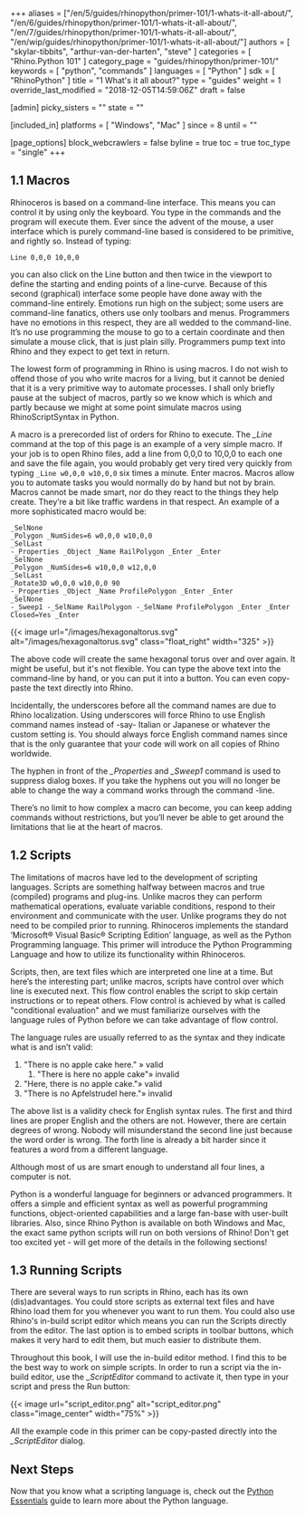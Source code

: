 +++
aliases = ["/en/5/guides/rhinopython/primer-101/1-whats-it-all-about/", "/en/6/guides/rhinopython/primer-101/1-whats-it-all-about/", "/en/7/guides/rhinopython/primer-101/1-whats-it-all-about/", "/en/wip/guides/rhinopython/primer-101/1-whats-it-all-about/"]
authors = [ "skylar-tibbits", "arthur-van-der-harten", "steve" ]
categories = [ "Rhino.Python 101" ]
category_page = "guides/rhinopython/primer-101/"
keywords = [ "python", "commands" ]
languages = [ "Python" ]
sdk = [ "RhinoPython" ]
title = "1 What's it all about?"
type = "guides"
weight = 1
override_last_modified = "2018-12-05T14:59:06Z"
draft = false

[admin]
picky_sisters = ""
state = ""

[included_in]
platforms = [ "Windows", "Mac" ]
since = 8
until = ""

[page_options]
block_webcrawlers = false
byline = true
toc = true
toc_type = "single"
+++

## 1.1 Macros

Rhinoceros is based on a command-line interface. This means you can control it by using only the keyboard. You type in the commands and the program will execute them. Ever since the advent of the mouse, a user interface which is purely command-line based is considered to be primitive, and rightly so. Instead of typing:

```
Line 0,0,0 10,0,0
```
you can also click on the Line button and then twice in the viewport to define the starting and ending points of a line-curve. Because of this second (graphical) interface some people have done away with the
command-line entirely. Emotions run high on the subject; some users are command-line fanatics, others use only toolbars and menus. Programmers have no emotions in this respect, they are all wedded to the command-line. It’s no use programming the mouse to go to a certain coordinate and then simulate a mouse click, that is just plain silly. Programmers pump text into Rhino and they expect to get text in return.

The lowest form of programming in Rhino is using macros. I do not wish to offend those of you who write macros for a living, but it cannot be denied that it is a very primitive way to automate processes. I shall only briefly pause at the subject of macros, partly so we know which is which and partly because we might at some point simulate macros using RhinoScriptSyntax in Python.

A macro is a prerecorded list of orders for Rhino to execute. The *_Line* command at the top of this page is an example of a very simple macro. If your job is to open Rhino files, add a line from 0,0,0 to 10,0,0 to each one and save the file again, you would probably get very tired very quickly from typing `_Line w0,0,0 w10,0,0` six times a minute. Enter macros. Macros allow you to automate tasks you would normally do by hand but not by brain. Macros cannot be made smart, nor do they react to the things they help create. They’re a bit like traffic wardens in that respect. An example of a more sophisticated macro would be:


```
_SelNone
_Polygon _NumSides=6 w0,0,0 w10,0,0
_SelLast
-_Properties _Object _Name RailPolygon _Enter _Enter
_SelNone
_Polygon _NumSides=6 w10,0,0 w12,0,0
_SelLast
_Rotate3D w0,0,0 w10,0,0 90
-_Properties _Object _Name ProfilePolygon _Enter _Enter
_SelNone
-_Sweep1 -_SelName RailPolygon -_SelName ProfilePolygon _Enter _Enter Closed=Yes _Enter 
```

{{< image url="/images/hexagonaltorus.svg" alt="/images/hexagonaltorus.svg" class="float_right" width="325" >}}

The above code will create the same hexagonal torus over and over again. It might be useful, but it's not flexible. You can type the above text into the command-line by hand, or you can put it into a button. You can even copy-paste the text directly into Rhino.

Incidentally, the underscores before all the command names are due to Rhino localization. Using underscores will force Rhino to use English command names instead of -say- Italian or Japanese or whatever the custom setting is. You should always force English command names since that is the only guarantee that your code will work on all copies of Rhino worldwide.

The hyphen in front of the *_Properties* and *_Sweep1* command is used to suppress dialog boxes. If you take the hyphens out you will no longer be able to change the way a command works through the command -line.

There’s no limit to how complex a macro can become, you can keep adding commands without restrictions, but you’ll never be able to get around the limitations that lie at the heart of macros.

## 1.2 Scripts

The limitations of macros have led to the development of scripting languages. Scripts are something halfway between macros and true (compiled) programs and plug-ins. Unlike macros they can perform
mathematical operations, evaluate variable conditions, respond to their environment and communicate with the user. Unlike programs they do not need to be compiled prior to running. Rhinoceros implements the standard
‘Microsoft® Visual Basic® Scripting Edition’ language, as well as the Python Programming language.  This primer will introduce the Python Programming Language and how to utilize its functionality within Rhinoceros.

Scripts, then, are text files which are interpreted one line at a time. But here’s the interesting part; unlike macros, scripts have control over which line is executed next. This flow control enables the script to skip certain instructions or to repeat others. Flow control is achieved by what is called "conditional evaluation" and we must familiarize ourselves with the language rules of Python before we can take advantage of flow control.

The language rules are usually referred to as the syntax and they indicate what is and isn’t valid:

1. "There is no apple cake here."		» valid
   1. "There is here no apple cake"» invalid
  2. "Here, there is no apple cake."» valid
  3. "There is no Apfelstrudel here."» invalid

The above list is a validity check for English syntax rules. The first and third lines are proper English and the others are not. However, there are certain degrees of wrong. Nobody will misunderstand the second line just because the word order is wrong. The forth line is already a bit harder since it features a word from a different language.

Although most of us are smart enough to understand all four lines, a computer is not.

Python is a wonderful language for beginners or advanced programmers.  It offers a simple and efficient syntax as well as powerful programming functions, object-oriented capabilities and a large fan-base with user-built libraries.  Also, since Rhino Python is available on both Windows and Mac, the exact same python scripts will run on both versions of Rhino!  Don't get too excited yet - will get more of the details in the following sections!

## 1.3 Running Scripts

There are several ways to run scripts in Rhino, each has its own (dis)advantages. You could store scripts as external text files and have Rhino load them for you whenever you want to run them. You could also use Rhino's in-build script editor which means you can run the Scripts directly from the editor. The last option is to embed scripts in toolbar buttons, which makes it very hard to edit them, but much easier to distribute them.

Throughout this book, I will use the in-build editor method. I find this to be the best way to work on simple scripts. In order to run a script via the in-build editor, use the *_ScriptEditor* command to activate it, then type in your script and press the Run button:

{{< image url="script_editor.png" alt="script_editor.png" class="image_center" width="75%" >}}

All the example code in this primer can be copy-pasted directly into the *_ScriptEditor* dialog.

## Next Steps

Now that you know what a scripting language is, check out the [Python Essentials](/guides/rhinopython/primer-101/2-python-essentials/) guide to learn more about the Python language.

